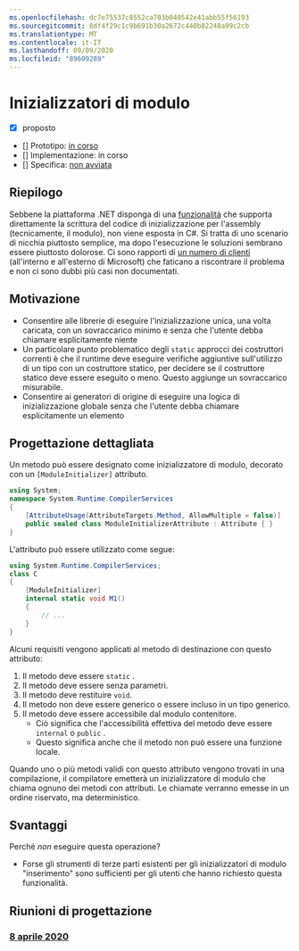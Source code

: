 ```yaml
---
ms.openlocfilehash: dc7e75537c8552ca703b040542e41abb55f56193
ms.sourcegitcommit: 8df4f29c1c9b691b30a2672c440b82248a99c2cb
ms.translationtype: MT
ms.contentlocale: it-IT
ms.lasthandoff: 09/09/2020
ms.locfileid: "89609289"
---
```

# <a name="module-initializers"></a>Inizializzatori di modulo

* [x] proposto
* [] Prototipo: [in corso](https://github.com/jnm2/roslyn/tree/module_initializer)
* [] Implementazione: in corso
* [] Specifica: [non avviata]()

## <a name="summary"></a>Riepilogo
[summary]: #summary

Sebbene la piattaforma .NET disponga di una [funzionalità](https://github.com/dotnet/runtime/blob/master/docs/design/specs/Ecma-335-Augments.md#module-initializer) che supporta direttamente la scrittura del codice di inizializzazione per l'assembly (tecnicamente, il modulo), non viene esposta in C#.  Si tratta di uno scenario di nicchia piuttosto semplice, ma dopo l'esecuzione le soluzioni sembrano essere piuttosto dolorose.  Ci sono rapporti di [un numero di clienti](https://www.google.com/search?q=.net+module+constructor+c%23&oq=.net+module+constructor) (all'interno e all'esterno di Microsoft) che faticano a riscontrare il problema e non ci sono dubbi più casi non documentati.

## <a name="motivation"></a>Motivazione
[motivation]: #motivation

- Consentire alle librerie di eseguire l'inizializzazione unica, una volta caricata, con un sovraccarico minimo e senza che l'utente debba chiamare esplicitamente niente
- Un particolare punto problematico degli `static` approcci dei costruttori correnti è che il runtime deve eseguire verifiche aggiuntive sull'utilizzo di un tipo con un costruttore statico, per decidere se il costruttore statico deve essere eseguito o meno. Questo aggiunge un sovraccarico misurabile.
- Consentire ai generatori di origine di eseguire una logica di inizializzazione globale senza che l'utente debba chiamare esplicitamente un elemento

## <a name="detailed-design"></a>Progettazione dettagliata
[design]: #detailed-design

Un metodo può essere designato come inizializzatore di modulo, decorato con un `[ModuleInitializer]` attributo.

```cs
using System;
namespace System.Runtime.CompilerServices
{
    [AttributeUsage(AttributeTargets.Method, AllowMultiple = false)]
    public sealed class ModuleInitializerAttribute : Attribute { }
}
```

L'attributo può essere utilizzato come segue:

```cs
using System.Runtime.CompilerServices;
class C
{
    [ModuleInitializer]
    internal static void M1()
    {
        // ...
    }
}
```

Alcuni requisiti vengono applicati al metodo di destinazione con questo attributo:
1. Il metodo deve essere `static` .
1. Il metodo deve essere senza parametri.
1. Il metodo deve restituire `void`.
1. Il metodo non deve essere generico o essere incluso in un tipo generico.
1. Il metodo deve essere accessibile dal modulo contenitore.
    - Ciò significa che l'accessibilità effettiva del metodo deve essere `internal` o `public` .
    - Questo significa anche che il metodo non può essere una funzione locale.
    
Quando uno o più metodi validi con questo attributo vengono trovati in una compilazione, il compilatore emetterà un inizializzatore di modulo che chiama ognuno dei metodi con attributi. Le chiamate verranno emesse in un ordine riservato, ma deterministico.

## <a name="drawbacks"></a>Svantaggi
[drawbacks]: #drawbacks

Perché *non* eseguire questa operazione?

- Forse gli strumenti di terze parti esistenti per gli inizializzatori di modulo "inserimento" sono sufficienti per gli utenti che hanno richiesto questa funzionalità.

## <a name="design-meetings"></a>Riunioni di progettazione

### <a name="april-8th-2020"></a>[8 aprile 2020](https://github.com/dotnet/csharplang/blob/master/meetings/2020/LDM-2020-04-08.md#module-initializers)
